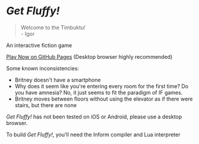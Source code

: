 # *Get Fluffy!*

> Welcome to the Timbuktu!<br>
>    \- Igor

An interactive fiction game

[Play Now on GitHub Pages](https://stone1343.github.io/get-fluffy/public/index.html) (Desktop browser highly recommended)

Some known inconsistencies:
* Britney doesn't have a smartphone
* Why does it seem like you're entering every room for the first time? Do you have amnesia? No, it just seems to fit the paradigm of IF games.
* Britney moves between floors without using the elevator as if there were stairs, but there are none

*Get Fluffy!* has not been tested on iOS or Android, please use a desktop browser.

To build *Get Fluffy!*, you'll need the Inform compiler and Lua interpreter
